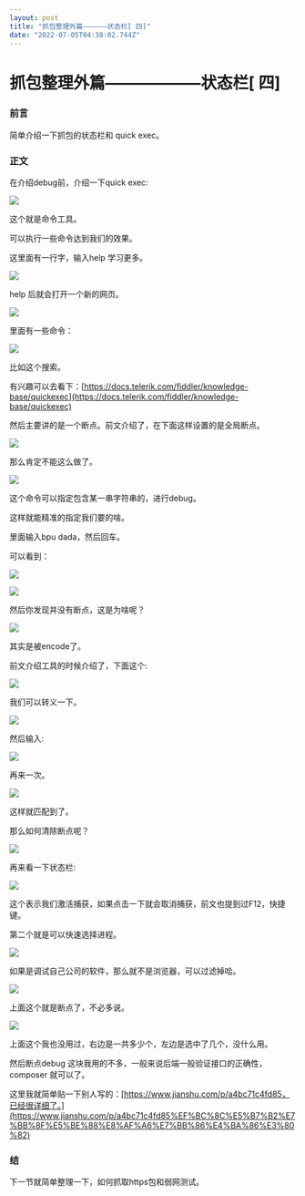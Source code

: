 ```yaml
---
layout: post
title: "抓包整理外篇——————状态栏[ 四]"
date: "2022-07-05T04:38:02.744Z"
---
```

抓包整理外篇——————状态栏\[ 四\]
=====================

### 前言

简单介绍一下抓包的状态栏和 quick exec。

### 正文

在介绍debug前，介绍一下quick exec:

![](https://img2022.cnblogs.com/blog/1289794/202207/1289794-20220705001511158-774857223.png)

这个就是命令工具。

可以执行一些命令达到我们的效果。

这里面有一行字，输入help 学习更多。

![](https://img2022.cnblogs.com/blog/1289794/202207/1289794-20220705001654438-186557756.png)

help 后就会打开一个新的网页。

![](https://img2022.cnblogs.com/blog/1289794/202207/1289794-20220705001731894-1278971000.png)

里面有一些命令：

![](https://img2022.cnblogs.com/blog/1289794/202207/1289794-20220705001939839-309845948.png)

比如这个搜索。

有兴趣可以去看下：[https://docs.telerik.com/fiddler/knowledge-base/quickexec](https://docs.telerik.com/fiddler/knowledge-base/quickexec)

然后主要讲的是一个断点。前文介绍了，在下面这样设置的是全局断点。

![](https://img2022.cnblogs.com/blog/1289794/202207/1289794-20220705002120115-767779933.png)

那么肯定不能这么做了。

![](https://img2022.cnblogs.com/blog/1289794/202207/1289794-20220705002231234-1574227990.png)

这个命令可以指定包含某一串字符串的，进行debug。

这样就能精准的指定我们要的啥。

里面输入bpu dada，然后回车。

可以看到：

![](https://img2022.cnblogs.com/blog/1289794/202207/1289794-20220705002429390-418870246.png)

![](https://img2022.cnblogs.com/blog/1289794/202207/1289794-20220705002703371-379361297.png)

然后你发现并没有断点，这是为啥呢？

![](https://img2022.cnblogs.com/blog/1289794/202207/1289794-20220705002727639-107544452.png)

其实是被encode了。

前文介绍工具的时候介绍了，下面这个:

![](https://img2022.cnblogs.com/blog/1289794/202207/1289794-20220705002821022-1618218799.png)

我们可以转义一下。

![](https://img2022.cnblogs.com/blog/1289794/202207/1289794-20220705002912340-2036350948.png)

然后输入:

![](https://img2022.cnblogs.com/blog/1289794/202207/1289794-20220705002926498-769044882.png)

再来一次。

![](https://img2022.cnblogs.com/blog/1289794/202207/1289794-20220705003009252-160140024.png)

这样就匹配到了。

那么如何清除断点呢？

![](https://img2022.cnblogs.com/blog/1289794/202207/1289794-20220705003123291-823784988.png)

再来看一下状态栏:

![](https://img2022.cnblogs.com/blog/1289794/202207/1289794-20220705003326434-1862337389.png)

这个表示我们激活捕获，如果点击一下就会取消捕获，前文也提到过F12，快捷键。

第二个就是可以快速选择进程。

![](https://img2022.cnblogs.com/blog/1289794/202207/1289794-20220705003429162-1775897757.png)

如果是调试自己公司的软件，那么就不是浏览器，可以过滤掉哈。

![](https://img2022.cnblogs.com/blog/1289794/202207/1289794-20220705003515300-22737896.png)

上面这个就是断点了，不必多说。

![](https://img2022.cnblogs.com/blog/1289794/202207/1289794-20220705003708593-336725850.png)

上面这个我也没用过，右边是一共多少个，左边是选中了几个，没什么用。

然后断点debug 这块我用的不多，一般来说后端一般验证接口的正确性，composer 就可以了。

这里我就简单贴一下别人写的：[https://www.jianshu.com/p/a4bc71c4fd85，已经很详细了。](https://www.jianshu.com/p/a4bc71c4fd85%EF%BC%8C%E5%B7%B2%E7%BB%8F%E5%BE%88%E8%AF%A6%E7%BB%86%E4%BA%86%E3%80%82)

### 结

下一节就简单整理一下，如何抓取https包和弱网测试。